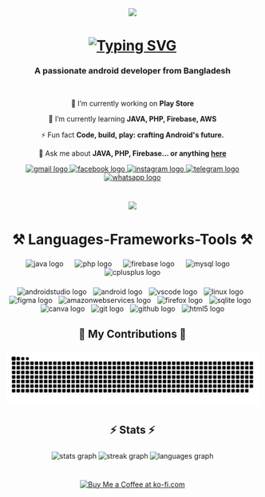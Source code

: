 <div align="center">
  <img src="https://profile-counter.glitch.me/jubayercoders/count.svg?"  />
</div>

<h1 align="center">
<a href="https://git.io/typing-svg"><img src="https://readme-typing-svg.demolab.com?font=Fira+Code&size=30&duration=4000&pause=100&center=true&multiline=true&random=false&width=435&height=80&lines=Hey+there!%F0%9F%91%8B;I'm+Jubayer+Rahman" alt="Typing SVG" /></a>
</h1>  



<h3 align="center"> <b> A passionate android developer from Bangladesh </b> </h3>

<br/>

<div align="center">
 
 🔭 I’m currently working on **Play Store**
 
 🌱 I’m currently learning **JAVA, PHP, Firebase, AWS**

⚡ Fun fact **Code, build, play: crafting Android's future.**

💬 Ask me about **JAVA, PHP, Firebase... or anything [here](https://github.com/jubayercoders/jubayercoders/issues)**
 </div>




<div align="center">
    <a href="mailto:jubayer0267@gmail.com">
    <img src="https://img.shields.io/static/v1?message=Gmail&logo=gmail&label=&color=D14836&logoColor=white&labelColor=&style=for-the-badge" height="30" alt="gmail logo"  />
  </a>
  <a href="https://www.facebook.com/devjubayer" target="_blank">
    <img src="https://img.shields.io/static/v1?message=Facebook&logo=facebook&label=&color=1877F2&logoColor=white&labelColor=&style=for-the-badge" height="30" alt="facebook logo"  />
  </a>
  <a href="https://www.instagram.com/devjubayer/" target="_blank">
    <img src="https://img.shields.io/static/v1?message=Instagram&logo=instagram&label=&color=E4405F&logoColor=white&labelColor=&style=for-the-badge" height="30" alt="instagram logo"  />
  </a>
  <a href="https://t.me/devjubayer" target="_blank">
    <img src="https://img.shields.io/static/v1?message=Telegram&logo=telegram&label=&color=2CA5E0&logoColor=white&labelColor=&style=for-the-badge" height="30" alt="telegram logo"  />
  </a>
  <a href="https://api.whatsapp.com/send/?phone=8801826994391&text&type=phone_number&app_absent=0" target="_blank">
    <img src="https://img.shields.io/static/v1?message=Whatsapp&logo=whatsapp&label=&color=25D366&logoColor=white&labelColor=&style=for-the-badge" height="30" alt="whatsapp logo"  />
  </a>
</div>

###

<br clear="both">

<div align="center">
  <img height="200" src="https://www.androidauthority.com/wp-content/uploads/2019/08/new-android-logo-2019-robot-head-reactions-animated-2.gif"  />
</div>

###

###

<h1 align="center">⚒️ Languages-Frameworks-Tools ⚒️</h1>

###

<div align="center">
  <img src="https://cdn.jsdelivr.net/gh/devicons/devicon/icons/java/java-original.svg" height="45" alt="java logo"  />
  <img width="15" />
  <img src="https://cdn.jsdelivr.net/gh/devicons/devicon/icons/php/php-original.svg" height="45" alt="php logo"  />
  <img width="15" />
  <img src="https://cdn.jsdelivr.net/gh/devicons/devicon/icons/firebase/firebase-plain.svg" height="45" alt="firebase logo"  />
  <img width="15" />
  <img src="https://cdn.jsdelivr.net/gh/devicons/devicon/icons/mysql/mysql-original.svg" height="45" alt="mysql logo"  />
  <img width="15" />
  <img src="https://cdn.jsdelivr.net/gh/devicons/devicon/icons/cplusplus/cplusplus-original.svg" height="45" alt="cplusplus logo"  />
</div>

###

<div align="center">
  <img src="https://cdn.jsdelivr.net/gh/devicons/devicon/icons/androidstudio/androidstudio-original.svg" height="45" alt="androidstudio logo"  />
  <img width="5" />
  <img src="https://cdn.jsdelivr.net/gh/devicons/devicon/icons/android/android-original.svg" height="45" alt="android logo"  />
  <img width="5" />
  <img src="https://cdn.jsdelivr.net/gh/devicons/devicon/icons/vscode/vscode-original.svg" height="45" alt="vscode logo"  />
  <img width="5" />
  <img src="https://cdn.jsdelivr.net/gh/devicons/devicon/icons/linux/linux-original.svg" height="45" alt="linux logo"  />
  <img width="5" />
  <img src="https://cdn.jsdelivr.net/gh/devicons/devicon/icons/figma/figma-original.svg" height="45" alt="figma logo"  />
  <img width="5" />
  <img src="https://cdn.jsdelivr.net/gh/devicons/devicon/icons/amazonwebservices/amazonwebservices-original.svg" height="45" alt="amazonwebservices logo"  />
  <img width="5" />
  <img src="https://cdn.jsdelivr.net/gh/devicons/devicon/icons/firefox/firefox-original.svg" height="45" alt="firefox logo"  />
  <img width="5" />
  <img src="https://cdn.jsdelivr.net/gh/devicons/devicon/icons/sqlite/sqlite-original.svg" height="45" alt="sqlite logo"  />
  <img width="5" />
  <img src="https://cdn.jsdelivr.net/gh/devicons/devicon/icons/canva/canva-original.svg" height="45" alt="canva logo"  />
  <img width="5" />
  <img src="https://cdn.jsdelivr.net/gh/devicons/devicon/icons/git/git-original.svg" height="45" alt="git logo"  />
  <img width="5" />
  <img src="https://cdn.jsdelivr.net/gh/devicons/devicon/icons/github/github-original.svg" height="45" alt="github logo"  />
  <img width="5" />
  <img src="https://cdn.jsdelivr.net/gh/devicons/devicon/icons/html5/html5-original.svg" height="45" alt="html5 logo"  />
</div>

###

<h2 align="center">🐍 My Contributions 🐍</h2>

###

<img src="https://raw.githubusercontent.com/salesp07/salesp07/output/github-contribution-grid-snake.svg" alt="Snake animation" />

###

<h2 align="center">⚡ Stats ⚡</h2>

###

<div align="center">
  <img src="https://github-readme-stats.vercel.app/api?username=jubayercoders&hide_title=false&hide_rank=false&show_icons=true&include_all_commits=true&count_private=true&disable_animations=false&theme=codeSTACKr&locale=en&hide_border=false&order=1" height="150" alt="stats graph"  />
  <img src="https://streak-stats.demolab.com?user=jubayercoders&locale=en&mode=daily&theme=codeSTACKr&hide_border=false&border_radius=5&order=3" height="150" alt="streak graph"  />
  <img src="https://github-readme-stats.vercel.app/api/top-langs?username=jubayercoders&locale=en&hide_title=false&layout=compact&card_width=320&langs_count=10&theme=codeSTACKr&hide_border=false&order=2" height="150" alt="languages graph"  />
</div>

###
<br/>

<div align="center">
<a href='https://ko-fi.com/jubayercoders' target='_blank'><img height='64' style='border:0px;height:64px;' src='https://storage.ko-fi.com/cdn/kofi1.png?v=3' border='0' alt='Buy Me a Coffee at ko-fi.com' /></a>
</div>

<br/>
